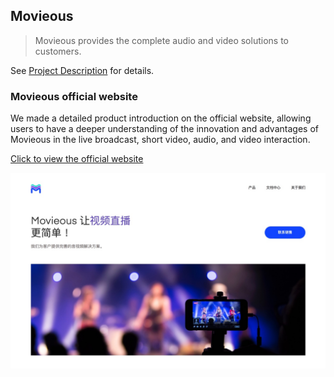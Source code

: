 ## Movieous

> Movieous provides the complete audio and video solutions to customers.

See [Project Description](en-uk/introduction.md) for details.

### Movieous official website

We made a detailed product introduction on the official website, allowing users to have a deeper understanding of the innovation and advantages of Movieous in the live broadcast, short video, audio, and video interaction.

[Click to view the official website](https://www.movieous.cn/)

![demo-2.png](../_images/loading_page.jpg)
